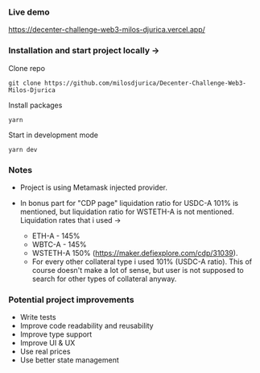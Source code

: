 ### Live demo

https://decenter-challenge-web3-milos-djurica.vercel.app/

### Installation and start project locally ->

Clone repo

```
git clone https://github.com/milosdjurica/Decenter-Challenge-Web3-Milos-Djurica
```

Install packages

```
yarn
```

Start in development mode

```
yarn dev
```

### Notes

- Project is using Metamask injected provider.

- In bonus part for "CDP page" liquidation ratio for USDC-A 101% is mentioned, but liquidation ratio for WSTETH-A is not mentioned. Liquidation rates that i used ->
  - ETH-A - 145%
  - WBTC-A - 145%
  - WSTETH-A 150% (https://maker.defiexplore.com/cdp/31039).
  - For every other collateral type i used 101% (USDC-A ratio). This of course doesn't make a lot of sense, but user is not supposed to search for other types of collateral anyway.

### Potential project improvements

- Write tests
- Improve code readability and reusability
- Improve type support
- Improve UI & UX
- Use real prices
- Use better state management
